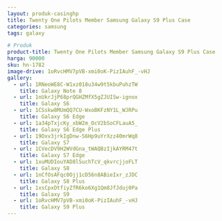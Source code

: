 ```yaml
---
layout: produk-casinghp
title: Twenty One Pilots Member Samsung Galaxy S9 Plus Case
categories: samsung
tags: galaxy

# Produk
product-title: Twenty One Pilots Member Samsung Galaxy S9 Plus Case
harga: 90000
sku: hn-1782
image-drive: 1oRvcHMV7pVB-xmi0oK-PizIAuhF_-vHJ
gallery:
  - url: 1RNeoWE8C-W1xz018u34w9t5kbuPuhzTW
    title: Galaxy Note 8
  - url: 1nUkrJjP68prQGHZMfX5gZJUISw-ignox
    title: Galaxy S6
  - url: 1CSskw8MUmQQ7CU-WxoBKFzNY1L_WJRPu
    title: Galaxy S6 Edge
  - url: 1a34pTxjcKy_xbW2m_OcV2bSoCFLauA5_
    title: Galaxy S6 Edge Plus
  - url: 19Oxv3jrkIgDnw-S6Hp9uYrXzz40mrWq8
    title: Galaxy S7
  - url: 1CVecDV9H2WVdGna_tWAQBzIjkAYRM47t
    title: Galaxy S7 Edge
  - url: 1xuMUDIouYAD8lSuchTcV_qkvrcjjoFLT
    title: Galaxy S8
  - url: 1nCfOsAFqc0Ojj1cD56n8ABieIxr_zJDC
    title: Galaxy S8 Plus
  - url: 1xsCpxDtfiyZfR6ko6Xg1Qm8JfJduj0Pa
    title: Galaxy S9
  - url: 1oRvcHMV7pVB-xmi0oK-PizIAuhF_-vHJ
    title: Galaxy S9 Plus
---
```

